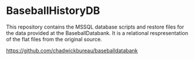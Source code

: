 # BaseballHistoryDB

This repository contains the MSSQL database scripts and restore files for the data provided at the BaseballDatabank. It is a relational respresentation of the flat files from the original source.

https://github.com/chadwickbureau/baseballdatabank
